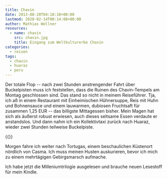 ```yaml
---
title: Chavin
date: 2013-08-20T04:18:10+00:00
lastmod: 2020-02-14T00:14:08+00:00
author: Mathias Wellner
resources:
  - name: chavin
    src: chavin.jpg
    title: Eingang zum Weltkulturerbe Chavin
categories:
  - reisen
tags:
  - chavin
  - huaraz
  - peru
---
```

Der totale Flop -- nach zwei Stunden anstrengender Fahrt über Buckelpisten muss ich feststellen, dass die Ruinen des Chavin-Tempels am Montag geschlossen sind. Das stand so nicht in meinem Reiseführer. Tja, ich aß in einem Restaurant mit Einheimischen Hühnersuppe, Reis mit Huhn und Bohnensauce und einem lauwarmen, dubiosen Fruchtsaft für zusammen 1,25 EUR -- das billigste Mittagessen bisher. Mein Magen hat sich als äußerst robust erwiesen, auch dieses seltsame Essen verdaute er anstandslos. Und dann nahm ich ein Kollektivtaxi zurück nach Huaraz, wieder zwei Stunden teilweise Buckelpiste. 
<!--more-->

{{<responsive-image name="chavin">}}

Morgen fahre ich weiter nach Tortugas, einem beschaulichen Küstenort nördlich von Casma. Ich muss meinen Husten auskurieren, bevor ich mich zu einem mehrtägigen Gebirgsmarsch aufmache. 

Ich habe jetzt die Milleniumtrilogie ausgelesen und brauche neuen Lesestoff für mein Kindle.
